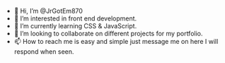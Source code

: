 - 👋 Hi, I’m @JrGotEm870
- 👀 I’m interested in front end development.
- 🌱 I’m currently learning CSS & JavaScript.
- 💞️ I’m looking to collaborate on different projects for my portfolio.
- 📫 How to reach me is easy and simple just message me on here I will respond when seen.

<!---
JrGotEm870/JrGotEm870 is a ✨ special ✨ repository because its `README.md` (this file) appears on your GitHub profile.
You can click the Preview link to take a look at your changes.
--->
